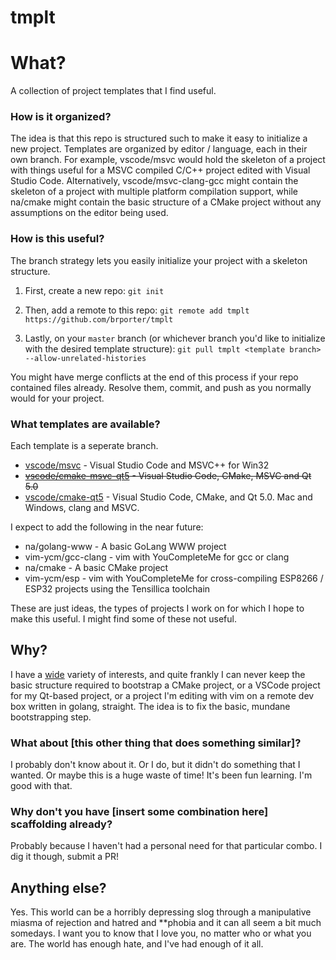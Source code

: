 # tmplt
# What?
A collection of project templates that I find useful.
### How is it organized?
The idea is that this repo is structured such to make it easy to initialize a new project. Templates are organized by editor / language, each in their own branch. For example, vscode/msvc would hold the skeleton of a project with things useful for a MSVC compiled C/C++ project edited with Visual Studio Code. Alternatively, vscode/msvc-clang-gcc might contain the skeleton of a project with multiple platform compilation support, while na/cmake might contain the basic structure of a CMake project without any assumptions on the editor being used.
### How is this useful?
The branch strategy lets you easily initialize your project with a skeleton structure.

1. First, create a new repo:
` git init `

2. Then, add a remote to this repo:
` git remote add tmplt https://github.com/brporter/tmplt `

3. Lastly, on your `master` branch (or whichever branch you'd like to initialize with the desired template structure):
` git pull tmplt <template branch> --allow-unrelated-histories `

You might have merge conflicts at the end of this process if your repo contained files already. Resolve them, commit, and push as you normally would for your project.

### What templates are available?

Each template is a seperate branch.

* [vscode/msvc](https://github.com/brporter/tmplt/tree/vscode/msvc) - Visual Studio Code and MSVC++ for Win32
* ~~[vscode/cmake-msvc-qt5](https://github.com/brporter/tmplt/tree/vscode/cmake-msvc-qt5) - Visual Studio Code, CMake, MSVC and Qt 5.0~~
* [vscode/cmake-qt5](https://github.com/brporter/tmplt/tree/vscode/cmake-msvc-qt5) - Visual Studio Code, CMake, and Qt 5.0. Mac and Windows, clang and MSVC.

I expect to add the following in the near future:

* na/golang-www - A basic GoLang WWW project
* vim-ycm/gcc-clang - vim with YouCompleteMe for gcc or clang
* na/cmake - A basic CMake project
* vim-ycm/esp - vim with YouCompleteMe for cross-compiling ESP8266 / ESP32 projects using the Tensillica toolchain

These are just ideas, the types of projects I work on for which I hope to make this useful. I might find some of these not useful.

## Why?

I have a [wide](https://bryanporter.com) variety of interests, and quite frankly I can never keep the basic structure required to bootstrap a CMake project, or a VSCode project for my Qt-based project, or a project I'm editing with vim on a remote dev box written in golang, straight. The idea is to fix the basic, mundane bootstrapping step.

### What about [this other thing that does something similar]?
I probably don't know about it. Or I do, but it didn't do something that I wanted. Or maybe this is a huge waste of time! It's been fun learning. I'm good with that.

### Why don't you have [insert some combination here] scaffolding already?
Probably because I haven't had a personal need for that particular combo. I dig it though, submit a PR!

## Anything else?
Yes. This world can be a horribly depressing slog through a manipulative miasma of rejection and hatred and **phobia and it can all seem a bit much somedays. I want you to know that I love you, no matter who or what you are. The world has enough hate, and I've had enough of it all. 

